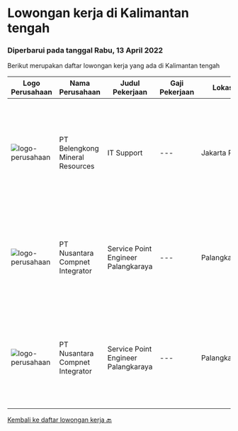 
  # Lowongan kerja di Kalimantan tengah

  ### Diperbarui pada tanggal Rabu, 13 April 2022

  Berikut merupakan daftar lowongan kerja yang ada di Kalimantan tengah

  |Logo Perusahaan | Nama Perusahaan | Judul Pekerjaan | Gaji Pekerjaan | Lokasi | Deskripsi | Tanggal diunggah | Pranala |
  | -------------- | --------------- | --------------- | --------- | --------- | -------------- | ------- | ----------- |
  |![logo-perusahaan](https://image-service-cdn.seek.com.au/14ed12ac0ff1a56e722f9787eb124362c569f00f/ee4dce1061f3f616224767ad58cb2fc751b8d2dc)|PT Belengkong Mineral Resources|IT Support|---|Jakarta Raya|Kualifikasi: Pendidikan minimal S1 Teknik Komputer/Sistem Informasi/Teknik Informatika Maksimal usia 28 tahun Pengalaman minimal 2 tahun dibidang yang...|Selasa, 05 April 2022|https://www.jobstreet.co.id/id/job/it-support-3844639?token=0~ab76d7af-8efc-4b49-b376-fb8c44acea10&sectionRank=1&jobId=jobstreet-id-job-3844639|
|![logo-perusahaan](https://image-service-cdn.seek.com.au/faf1379cb2f8ff5c87162dc20c60c0d2f63dba1c/ee4dce1061f3f616224767ad58cb2fc751b8d2dc)|PT Nusantara Compnet Integrator|Service Point Engineer Palangkaraya|---|Palangkaraya|S1 Teknik Komputer, Ilmu Komputer, Teknik Informatika atau Ilmu Komputer lainnya. Memiliki pengalaman minimal 1 tahun, fresh graduate dipersilahkan...|Selasa, 05 April 2022|https://www.jobstreet.co.id/id/job/service-point-engineer-palangkaraya-3845126?token=0~ab76d7af-8efc-4b49-b376-fb8c44acea10&sectionRank=2&jobId=jobstreet-id-job-3845126|
|![logo-perusahaan](https://image-service-cdn.seek.com.au/faf1379cb2f8ff5c87162dc20c60c0d2f63dba1c/ee4dce1061f3f616224767ad58cb2fc751b8d2dc)|PT Nusantara Compnet Integrator|Service Point Engineer Palangkaraya|---|Palangkaraya|S1 Teknik Komputer, Ilmu Komputer, Teknik Informatika atau Ilmu Komputer lainnya. Memiliki pengalaman minimal 1 tahun, fresh graduate dipersilahkan...|Kamis, 31 Maret 2022|https://www.jobstreet.co.id/id/job/service-point-engineer-palangkaraya-3822616?token=0~ab76d7af-8efc-4b49-b376-fb8c44acea10&sectionRank=3&jobId=jobstreet-id-job-3822616|


  [Kembali ke daftar lowongan kerja 🔙](../README.md#daftar-lowongan-kerja)
  
